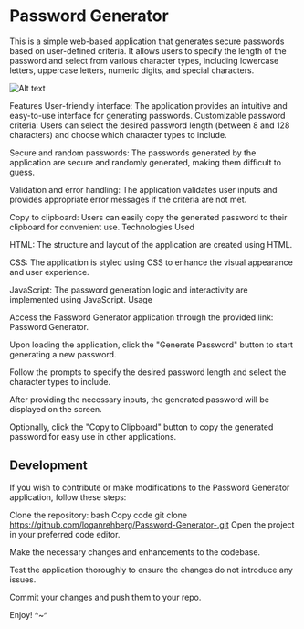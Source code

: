 # Password Generator
This is a simple web-based application that generates secure passwords based on user-defined criteria. It allows users to specify the length of the password and select from various character types, including lowercase letters, uppercase letters, numeric digits, and special characters.


![Alt text](C:\Users\fuzzy\bootcamp\classwork\NU-VIRT-FSF-PT-05-2023-U-LOLC\03-JavaScript\02-Challenge\Develop\assets\image "<Screenshot of the project>")


Features
User-friendly interface: The application provides an intuitive and easy-to-use interface for generating passwords.
Customizable password criteria: Users can select the desired password length (between 8 and 128 characters) and choose which character types to include.

Secure and random passwords: The passwords generated by the application are secure and randomly generated, making them difficult to guess.

Validation and error handling: The application validates user inputs and provides appropriate error messages if the criteria are not met.

Copy to clipboard: Users can easily copy the generated password to their clipboard for convenient use.
Technologies Used

HTML: The structure and layout of the application are created using HTML.

CSS: The application is styled using CSS to enhance the visual appearance and user experience.

JavaScript: The password generation logic and interactivity are implemented using JavaScript.
Usage

Access the Password Generator application through the provided link: Password Generator.

Upon loading the application, click the "Generate Password" button to start generating a new password.

Follow the prompts to specify the desired password length and select the character types to include.

After providing the necessary inputs, the generated password will be displayed on the screen.

Optionally, click the "Copy to Clipboard" button to copy the generated password for easy use in other applications.

## Development
If you wish to contribute or make modifications to the Password Generator application, follow these steps:

Clone the repository:
bash
Copy code
git clone https://github.com/loganrehberg/Password-Generator-.git
Open the project in your preferred code editor.

Make the necessary changes and enhancements to the codebase.

Test the application thoroughly to ensure the changes do not introduce any issues.

Commit your changes and push them to your repo.

Enjoy! ^~^
